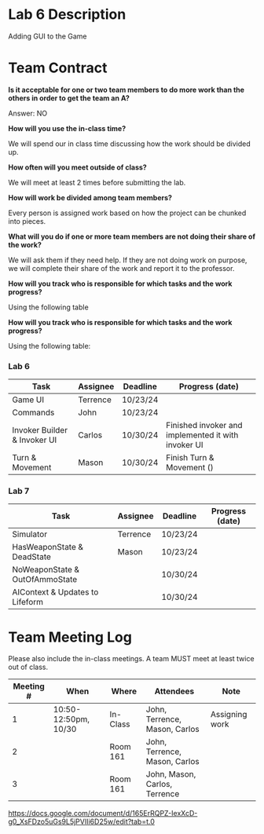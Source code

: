 # Lab 6 Description

Adding GUI to the Game

# Team Contract

**Is it acceptable for one or two team members to do more work than the others
in order to get the team an A?**

Answer: NO

**How will you use the in-class time?**

We will spend our in class time discussing how the work should be divided up.

**How often will you meet outside of class?**

We will meet at least 2 times before submitting the lab.

**How will work be divided among team members?**

Every person is assigned work based on how the project can be chunked into pieces.

**What will you do if one or more team members are not doing their share of the work?**

We will ask them if they need help. If they are not doing work on purpose, we will complete their share of the work and report it to the professor.


**How will you track who is responsible for which tasks and the work progress?**

Using the following table

**How will you track who is responsible for which tasks and the work progress?**

Using the following table:

### **Lab 6**

| Task                              | Assignee  | Deadline   | Progress (date)                                    |
|-----------------------------------|-----------|------------|---------------------------------------------------|
| Game UI                          | Terrence  | 10/23/24   |                                                   |
| Commands                         | John      | 10/23/24   |                                                   |
| Invoker Builder & Invoker UI     | Carlos    | 10/30/24   | Finished invoker and implemented it with invoker UI |
| Turn & Movement                  | Mason     | 10/30/24   | Finish Turn & Movement ()                         |

### **Lab 7**

| Task                              | Assignee  | Deadline   | Progress (date)                                   |
|-----------------------------------|-----------|------------|---------------------------------------------------|
| Simulator                        | Terrence  | 10/23/24   |                                                   |
| HasWeaponState & DeadState       | Mason     | 10/23/24   |                                                   |
| NoWeaponState & OutOfAmmoState   |           | 10/30/24   |                                                   |
| AIContext & Updates to Lifeform  |           | 10/30/24   |                                                   |


# Team Meeting Log

Please also include the in-class meetings. A team MUST meet at least twice out
of class.

| Meeting # | When                | Where | Attendees            | Note |
|-----------|---------------------|---|----------------------|---|
| 1         | 10:50-12:50pm, 10/30 | In-Class | John, Terrence, Mason, Carlos | Assigning work |
| 2         |      | Room 161 | John, Terrence, Mason, Carlos          |  |
| 3         |    | Room 161 | John, Mason, Carlos, Terrence          | |
https://docs.google.com/document/d/165ErRQPZ-IexXcD-g0_XsFDzo5uGs9L5jPVIIi6D25w/edit?tab=t.0